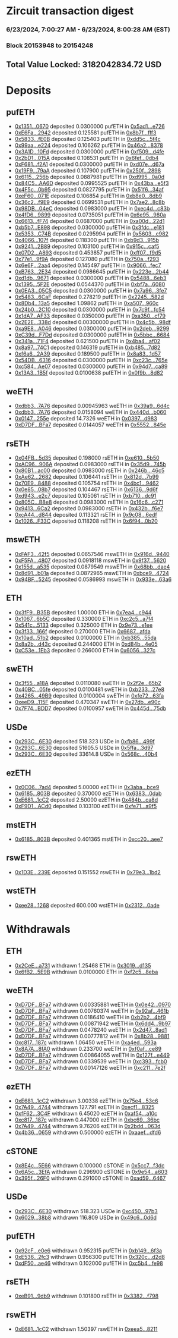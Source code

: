 # Zircuit transaction digest
### 6/23/2024, 7:00:27 AM - 6/23/2024, 8:00:28 AM (EST)
### Block 20153948 to 20154248

## Total Value Locked: 3182042834.72 USD

# Deposits
## pufETH
- [0x1351...0670](https://etherscan.io/address/0x1351Bfb0e021fd805C93Bdf72347b83f27690670) deposited 0.0300000 pufETH in [0x5ad1...e726](https://etherscan.io/tx/0x1351Bfb0e021fd805C93Bdf72347b83f27690670)
- [0xE6Fa...2942](https://etherscan.io/address/0xE6Fa69eBA5b91f004fF2ceE018cf5024259b2942) deposited 0.125581 pufETH in [0x8b7f...fff3](https://etherscan.io/tx/0xE6Fa69eBA5b91f004fF2ceE018cf5024259b2942)
- [0x5833...fE0B](https://etherscan.io/address/0x583337Ea75ecc5024C477144A4dE5694B59BfE0B) deposited 0.125403 pufETH in [0xdd5c...5f4c](https://etherscan.io/tx/0x583337Ea75ecc5024C477144A4dE5694B59BfE0B)
- [0x99aa...e224](https://etherscan.io/address/0x99aaff3FcB1395d9DF5784E340B3C2A1f39Ae224) deposited 0.106262 pufETH in [0x46a2...8378](https://etherscan.io/tx/0x99aaff3FcB1395d9DF5784E340B3C2A1f39Ae224)
- [0x3A1D...10Fd](https://etherscan.io/address/0x3A1D15cBf3610388D499E4E00e821d35F65D10Fd) deposited 0.0300000 pufETH in [0xf509...d4fe](https://etherscan.io/tx/0x3A1D15cBf3610388D499E4E00e821d35F65D10Fd)
- [0x2bD1...015A](https://etherscan.io/address/0x2bD15EE4E7Cf0E4c61EEa690eb03f6E283f7015A) deposited 0.108531 pufETH in [0x6fef...0db4](https://etherscan.io/tx/0x2bD15EE4E7Cf0E4c61EEa690eb03f6E283f7015A)
- [0xF681...f2A1](https://etherscan.io/address/0xF6816766936cfE96979A66d06fc154c48554f2A1) deposited 0.0300000 pufETH in [0xd07e...d67a](https://etherscan.io/tx/0xF6816766936cfE96979A66d06fc154c48554f2A1)
- [0x19F9...79aA](https://etherscan.io/address/0x19F999bd627575446b9289E4ae57552C0C1679aA) deposited 0.107900 pufETH in [0x250f...2898](https://etherscan.io/tx/0x19F999bd627575446b9289E4ae57552C0C1679aA)
- [0x6115...256b](https://etherscan.io/address/0x6115Ee6F7D19e39Fc3dA285B3294A3907900256b) deposited 0.0887981 pufETH in [0xd995...0a0d](https://etherscan.io/tx/0x6115Ee6F7D19e39Fc3dA285B3294A3907900256b)
- [0x84C5...AA6D](https://etherscan.io/address/0x84C5c324b7FD2C07431bfb38A94BA29997fFAA6D) deposited 0.0995525 pufETH in [0x43ba...e5f3](https://etherscan.io/tx/0x84C5c324b7FD2C07431bfb38A94BA29997fFAA6D)
- [0x4F5c...0b95](https://etherscan.io/address/0x4F5c736D765856140ad719499068381D2AD40b95) deposited 0.0827795 pufETH in [0x51f6...34af](https://etherscan.io/tx/0x4F5c736D765856140ad719499068381D2AD40b95)
- [0xeF60...071E](https://etherscan.io/address/0xeF604Da07D357d81c6791885D92A3E58231D071E) deposited 0.106854 pufETH in [0xb8e0...8db9](https://etherscan.io/tx/0xeF604Da07D357d81c6791885D92A3E58231D071E)
- [0x36c2...f9E9](https://etherscan.io/address/0x36c222788aFffC26B521C4009E6ed8CaA9f5f9E9) deposited 0.0699531 pufETH in [0x7ae2...8c8b](https://etherscan.io/tx/0x36c222788aFffC26B521C4009E6ed8CaA9f5f9E9)
- [0x98DB...04eC](https://etherscan.io/address/0x98DB0774835F66B0AA3a8c54768DcF10030A04eC) deposited 0.0983000 pufETH in [0xec4d...c83b](https://etherscan.io/tx/0x98DB0774835F66B0AA3a8c54768DcF10030A04eC)
- [0x4fD6...9899](https://etherscan.io/address/0x4fD6C107F811888E2a2c37423Fd639ef9a3D9899) deposited 0.0735051 pufETH in [0x6e95...980a](https://etherscan.io/tx/0x4fD6C107F811888E2a2c37423Fd639ef9a3D9899)
- [0x6613...fF74](https://etherscan.io/address/0x6613F0894380C5133635F4a5908a80c1D5F3fF74) deposited 0.0687000 pufETH in [0xa00d...22d1](https://etherscan.io/tx/0x6613F0894380C5133635F4a5908a80c1D5F3fF74)
- [0xb5b7...E898](https://etherscan.io/address/0xb5b7e6b4c0432Ce055F627F25C57C30Ab1A3E898) deposited 0.0300000 pufETH in [0x3fdc...e181](https://etherscan.io/tx/0xb5b7e6b4c0432Ce055F627F25C57C30Ab1A3E898)
- [0x5353...C74B](https://etherscan.io/address/0x5353dd1d4E8e6b73e70146E8149FF4EA3116C74B) deposited 0.0295994 pufETH in [0x5603...c982](https://etherscan.io/tx/0x5353dd1d4E8e6b73e70146E8149FF4EA3116C74B)
- [0x4066...107f](https://etherscan.io/address/0x40668A739eeeD32771738122303F38f309D0107f) deposited 0.118300 pufETH in [0xb9d3...915b](https://etherscan.io/tx/0x40668A739eeeD32771738122303F38f309D0107f)
- [0x9241...2B89](https://etherscan.io/address/0x9241971390B134f40e7c1Faa02Dca7460D8e2B89) deposited 0.103100 pufETH in [0x915c...caf5](https://etherscan.io/tx/0x9241971390B134f40e7c1Faa02Dca7460D8e2B89)
- [0x07D2...A893](https://etherscan.io/address/0x07D2b9B68Ac5762bD7812B723a12133d7A9cA893) deposited 0.453857 pufETH in [0xff07...f9d5](https://etherscan.io/tx/0x07D2b9B68Ac5762bD7812B723a12133d7A9cA893)
- [0x77e1...9f9A](https://etherscan.io/address/0x77e1766894F8598ADD72701168967b6202e09f9A) deposited 0.127080 pufETH in [0x750a...f293](https://etherscan.io/tx/0x77e1766894F8598ADD72701168967b6202e09f9A)
- [0x6e6F...2aa4](https://etherscan.io/address/0x6e6F73bCb1bb0d02D801572EC2f9CBfaED7D2aa4) deposited 0.145497 pufETH in [0x9066...fec7](https://etherscan.io/tx/0x6e6F73bCb1bb0d02D801572EC2f9CBfaED7D2aa4)
- [0xB763...2E34](https://etherscan.io/address/0xB7636eb13b9B2271449F07484865B262BE3D2E34) deposited 0.0986645 pufETH in [0x223e...2b44](https://etherscan.io/tx/0xB7636eb13b9B2271449F07484865B262BE3D2E34)
- [0xd1db...9671](https://etherscan.io/address/0xd1db617048A13Ac6e1aE92E2CfA9F99AFF729671) deposited 0.0300000 pufETH in [0x5488...6eb3](https://etherscan.io/tx/0xd1db617048A13Ac6e1aE92E2CfA9F99AFF729671)
- [0x1395...5F2E](https://etherscan.io/address/0x13952E99767f54b56F8545Af5Eb64Bf252045F2E) deposited 0.0544370 pufETH in [0xbf7a...6080](https://etherscan.io/tx/0x13952E99767f54b56F8545Af5Eb64Bf252045F2E)
- [0x0EA3...05C5](https://etherscan.io/address/0x0EA3ba32538CEec86Db8286c9739d7112ca905C5) deposited 0.0300000 pufETH in [0x7a96...3fe7](https://etherscan.io/tx/0x0EA3ba32538CEec86Db8286c9739d7112ca905C5)
- [0x5483...6CaF](https://etherscan.io/address/0x548306F5D2E867Be8321257Dc409aAEe2B8b6CaF) deposited 0.278219 pufETH in [0x2245...582d](https://etherscan.io/tx/0x548306F5D2E867Be8321257Dc409aAEe2B8b6CaF)
- [0x8Db4...13a5](https://etherscan.io/address/0x8Db4B7FDA9ea63B0D4A60b42D2E1bb3D187C13a5) deposited 1.09862 pufETH in [0xa507...960c](https://etherscan.io/tx/0x8Db4B7FDA9ea63B0D4A60b42D2E1bb3D187C13a5)
- [0x24b0...2C10](https://etherscan.io/address/0x24b00be73997259eFA82a16D6E736a3D25312C10) deposited 0.0300000 pufETH in [0x7c9f...fc54](https://etherscan.io/tx/0x24b00be73997259eFA82a16D6E736a3D25312C10)
- [0x1dA7...AF33](https://etherscan.io/address/0x1dA771F65eb355964cE8e15a3aFbd149a66DAF33) deposited 0.0350000 pufETH in [0xa350...cf79](https://etherscan.io/tx/0x1dA771F65eb355964cE8e15a3aFbd149a66DAF33)
- [0x2E2E...338d](https://etherscan.io/address/0x2E2EAc7edf17965c0D17F051962936b545DF338d) deposited 0.00300000 pufETH in [0x4c5b...98df](https://etherscan.io/tx/0x2E2EAc7edf17965c0D17F051962936b545DF338d)
- [0xa9E8...A046](https://etherscan.io/address/0xa9E8cd25254094CB2b10CD187eB24636b203A046) deposited 0.0300000 pufETH in [0x2deb...9299](https://etherscan.io/tx/0xa9E8cd25254094CB2b10CD187eB24636b203A046)
- [0xC39d...F7Dd](https://etherscan.io/address/0xC39d94e0e25Aa79B5974b869eb2ece36edF4F7Dd) deposited 0.0300000 pufETH in [0x5bbc...6684](https://etherscan.io/tx/0xC39d94e0e25Aa79B5974b869eb2ece36edF4F7Dd)
- [0x341a...71F4](https://etherscan.io/address/0x341a8f7318194Fb548381B023B5853AAACae71F4) deposited 0.621500 pufETH in [0x4ba4...af02](https://etherscan.io/tx/0x341a8f7318194Fb548381B023B5853AAACae71F4)
- [0x8a97...74C1](https://etherscan.io/address/0x8a9770f0Eb13a4D7255f7719F718795a4cfe74C1) deposited 0.146319 pufETH in [0xb485...7d82](https://etherscan.io/tx/0x8a9770f0Eb13a4D7255f7719F718795a4cfe74C1)
- [0xf6a6...2A39](https://etherscan.io/address/0xf6a6f520455135f69CE093D3f72D33c2A1b72A39) deposited 0.189500 pufETH in [0x8a83...1d57](https://etherscan.io/tx/0xf6a6f520455135f69CE093D3f72D33c2A1b72A39)
- [0x54DB...6316](https://etherscan.io/address/0x54DB1f3ea3Dc522552858bb21EdC7C0b62606316) deposited 0.0300000 pufETH in [0xc23c...765e](https://etherscan.io/tx/0x54DB1f3ea3Dc522552858bb21EdC7C0b62606316)
- [0xc584...Ae07](https://etherscan.io/address/0xc5842c3d86D56A6298c12E967449d9433d58Ae07) deposited 0.0300000 pufETH in [0x94d7...ca89](https://etherscan.io/tx/0xc5842c3d86D56A6298c12E967449d9433d58Ae07)
- [0x13A3...1B5f](https://etherscan.io/address/0x13A3c93A6c0d37c6Cfdd0fF859345B261aeF1B5f) deposited 0.0100638 pufETH in [0x0f9b...8d82](https://etherscan.io/tx/0x13A3c93A6c0d37c6Cfdd0fF859345B261aeF1B5f)
## weETH
- [0xdbb3...7A76](https://etherscan.io/address/0xdbb3F9853792Da2aceD3ea0777F8Ba5e881F7A76) deposited 0.00945963 weETH in [0x39a9...6d4c](https://etherscan.io/tx/0xdbb3F9853792Da2aceD3ea0777F8Ba5e881F7A76)
- [0xdbb3...7A76](https://etherscan.io/address/0xdbb3F9853792Da2aceD3ea0777F8Ba5e881F7A76) deposited 0.0158094 weETH in [0x440d...b060](https://etherscan.io/tx/0xdbb3F9853792Da2aceD3ea0777F8Ba5e881F7A76)
- [0x0147...255e](https://etherscan.io/address/0x01477Bfce1fd40080e78f78f42d7Fc8A0638255e) deposited 14.7326 weETH in [0x0397...d983](https://etherscan.io/tx/0x01477Bfce1fd40080e78f78f42d7Fc8A0638255e)
- [0xD7DF...BFa7](https://etherscan.io/address/0xD7DF7E085214743530afF339aFC420c7c720BFa7) deposited 0.0144057 weETH in [0x5552...845e](https://etherscan.io/tx/0xD7DF7E085214743530afF339aFC420c7c720BFa7)
## rsETH
- [0x04FB...5d35](https://etherscan.io/address/0x04FB06F0249971438FB89cd78Ecb88fFa8025d35) deposited 0.198000 rsETH in [0xe610...5b50](https://etherscan.io/tx/0x04FB06F0249971438FB89cd78Ecb88fFa8025d35)
- [0xAC96...906A](https://etherscan.io/address/0xAC9675C2dE1a8c897D04fd2451517B1220f4906A) deposited 0.0983000 rsETH in [0x35d9...745b](https://etherscan.io/tx/0xAC9675C2dE1a8c897D04fd2451517B1220f4906A)
- [0x80B1...ac00](https://etherscan.io/address/0x80B14627543307F2DdB618AE8a525d6FfeE6ac00) deposited 0.0983000 rsETH in [0x246b...46c5](https://etherscan.io/tx/0x80B14627543307F2DdB618AE8a525d6FfeE6ac00)
- [0xAe62...2682](https://etherscan.io/address/0xAe62420A81497aFeB37Da98fD25F41D903B42682) deposited 0.106441 rsETH in [0x812d...7b99](https://etherscan.io/tx/0xAe62420A81497aFeB37Da98fD25F41D903B42682)
- [0x70E9...8488](https://etherscan.io/address/0x70E97aB7b7B74ee5D1E08925E9A526eE94368488) deposited 0.105754 rsETH in [0x4bc1...9462](https://etherscan.io/tx/0x70E97aB7b7B74ee5D1E08925E9A526eE94368488)
- [0x0e85...08b7](https://etherscan.io/address/0x0e854737a6890b4635B309ff387B87aa7B1A08b7) deposited 0.104467 rsETH in [0x6136...9d6f](https://etherscan.io/tx/0x0e854737a6890b4635B309ff387B87aa7B1A08b7)
- [0xd943...e2c7](https://etherscan.io/address/0xd9435A6C09b14B952C5c54431D52566365aEe2c7) deposited 0.105061 rsETH in [0xb710...dc91](https://etherscan.io/tx/0xd9435A6C09b14B952C5c54431D52566365aEe2c7)
- [0x805C...B8e8](https://etherscan.io/address/0x805C624325D24A00Eaa759d16EA1C763790DB8e8) deposited 0.0983000 rsETH in [0x16c6...c271](https://etherscan.io/tx/0x805C624325D24A00Eaa759d16EA1C763790DB8e8)
- [0x9413...6Ca2](https://etherscan.io/address/0x94139672103344760F5A0124448FADd2a5af6Ca2) deposited 0.0983000 rsETH in [0x432b...f6e7](https://etherscan.io/tx/0x94139672103344760F5A0124448FADd2a5af6Ca2)
- [0xcA44...d844](https://etherscan.io/address/0xcA446CF6fc47f37Be1CE9F87440Bca31d255d844) deposited 0.113321 rsETH in [0x9c08...6edf](https://etherscan.io/tx/0xcA446CF6fc47f37Be1CE9F87440Bca31d255d844)
- [0x1026...F33C](https://etherscan.io/address/0x1026aAC031B021c2A58b19294338A82D84c4F33C) deposited 0.118208 rsETH in [0x6f94...0b20](https://etherscan.io/tx/0x1026aAC031B021c2A58b19294338A82D84c4F33C)
## mswETH
- [0xFAF3...42f5](https://etherscan.io/address/0xFAF322C8531db29E095e96cCDAFD35459a5C42f5) deposited 0.0657546 mswETH in [0x916d...9440](https://etherscan.io/tx/0xFAF322C8531db29E095e96cCDAFD35459a5C42f5)
- [0xF5FA...4807](https://etherscan.io/address/0xF5FA258411B6C28ad38629b2fC1C65AA74714807) deposited 0.0918118 mswETH in [0x9f37...5620](https://etherscan.io/tx/0xF5FA258411B6C28ad38629b2fC1C65AA74714807)
- [0x155d...a535](https://etherscan.io/address/0x155d0Fa10f3da9EBdC36E36E4065d4A6Ddbea535) deposited 0.0879549 mswETH in [0x68bb...dae4](https://etherscan.io/tx/0x155d0Fa10f3da9EBdC36E36E4065d4A6Ddbea535)
- [0x8d91...b01a](https://etherscan.io/address/0x8d9150A99D5B6991f5174d1584B3ad94AB78b01a) deposited 0.0872965 mswETH in [0xbce9...4724](https://etherscan.io/tx/0x8d9150A99D5B6991f5174d1584B3ad94AB78b01a)
- [0x94BF...5245](https://etherscan.io/address/0x94BFd1ae0ca7E429631F91b583c7C223e4395245) deposited 0.0586993 mswETH in [0x933e...63a6](https://etherscan.io/tx/0x94BFd1ae0ca7E429631F91b583c7C223e4395245)
## ETH
- [0x3fF9...B35B](https://etherscan.io/address/0x3fF987c5c2b0e226ad73b83d46A2fe978E8bB35B) deposited 1.00000 ETH in [0x7ea4...c944](https://etherscan.io/tx/0x3fF987c5c2b0e226ad73b83d46A2fe978E8bB35B)
- [0x1067...6b5C](https://etherscan.io/address/0x1067C78621030439da5a24d50770bFCD61326b5C) deposited 0.330000 ETH in [0xc2c5...a7f4](https://etherscan.io/tx/0x1067C78621030439da5a24d50770bFCD61326b5C)
- [0x541c...5133](https://etherscan.io/address/0x541c8fFb966F7fB011AF2c6ea835b4D9CbfA5133) deposited 0.325000 ETH in [0x9e73...e1ee](https://etherscan.io/tx/0x541c8fFb966F7fB011AF2c6ea835b4D9CbfA5133)
- [0x3f33...166f](https://etherscan.io/address/0x3f339c68CBE329B592E8Fe6830056839fe04166f) deposited 0.270000 ETH in [0x6687...afda](https://etherscan.io/tx/0x3f339c68CBE329B592E8Fe6830056839fe04166f)
- [0x10ad...51b2](https://etherscan.io/address/0x10ad2878cEC501b81947Ee49aE2b6B2e874c51b2) deposited 0.0100000 ETH in [0xb385...55da](https://etherscan.io/tx/0x10ad2878cEC501b81947Ee49aE2b6B2e874c51b2)
- [0x8a2b...d43c](https://etherscan.io/address/0x8a2b1a164aa538e34F062c9bd3B0993A9906d43c) deposited 0.244000 ETH in [0xd84b...4e05](https://etherscan.io/tx/0x8a2b1a164aa538e34F062c9bd3B0993A9906d43c)
- [0xC53e...1Eb3](https://etherscan.io/address/0xC53ef5F48b5389cdBF84b06056df2320A5F31Eb3) deposited 0.266000 ETH in [0x6056...327c](https://etherscan.io/tx/0xC53ef5F48b5389cdBF84b06056df2320A5F31Eb3)
## swETH
- [0x3f55...a18A](https://etherscan.io/address/0x3f553B95775a0873bD2F1598BED805E932aca18A) deposited 0.0110080 swETH in [0x2f2e...65b2](https://etherscan.io/tx/0x3f553B95775a0873bD2F1598BED805E932aca18A)
- [0x40BC...05fe](https://etherscan.io/address/0x40BCFA38c677fe1c3484aCa69dC7a232548a05fe) deposited 0.0100481 swETH in [0xb233...27e8](https://etherscan.io/tx/0x40BCFA38c677fe1c3484aCa69dC7a232548a05fe)
- [0x4265...49B9](https://etherscan.io/address/0x4265A743cbb9092fe35f9E3f8681BC55194649B9) deposited 0.0100004 swETH in [0xfe72...63fa](https://etherscan.io/tx/0x4265A743cbb9092fe35f9E3f8681BC55194649B9)
- [0xeeD9...115F](https://etherscan.io/address/0xeeD9da5e328F91947326F70e11365e9b3A85115F) deposited 0.470347 swETH in [0x27db...e90c](https://etherscan.io/tx/0xeeD9da5e328F91947326F70e11365e9b3A85115F)
- [0x7F74...BDD7](https://etherscan.io/address/0x7F74863AdECF6AC3FaFF0263096E872e3339BDD7) deposited 0.0100957 swETH in [0x445d...75db](https://etherscan.io/tx/0x7F74863AdECF6AC3FaFF0263096E872e3339BDD7)
## USDe
- [0x293C...6E30](https://etherscan.io/address/0x293C6937D8D82e05B01335F7B33FBA0c8e256E30) deposited 518.323 USDe in [0xfb86...499f](https://etherscan.io/tx/0x293C6937D8D82e05B01335F7B33FBA0c8e256E30)
- [0x293C...6E30](https://etherscan.io/address/0x293C6937D8D82e05B01335F7B33FBA0c8e256E30) deposited 51605.5 USDe in [0x5ffa...3d97](https://etherscan.io/tx/0x293C6937D8D82e05B01335F7B33FBA0c8e256E30)
- [0x293C...6E30](https://etherscan.io/address/0x293C6937D8D82e05B01335F7B33FBA0c8e256E30) deposited 33614.8 USDe in [0x568c...40b4](https://etherscan.io/tx/0x293C6937D8D82e05B01335F7B33FBA0c8e256E30)
## ezETH
- [0x0C06...7ad4](https://etherscan.io/address/0x0C06f214e8519cfeADFCC39c86cb3c67f62f7ad4) deposited 5.00000 ezETH in [0x3aba...bce9](https://etherscan.io/tx/0x0C06f214e8519cfeADFCC39c86cb3c67f62f7ad4)
- [0x6185...803B](https://etherscan.io/address/0x618591037F6Aa7321b26E663f6F0f83de151803B) deposited 0.370000 ezETH in [0x6383...0dab](https://etherscan.io/tx/0x618591037F6Aa7321b26E663f6F0f83de151803B)
- [0xE681...1cC2](https://etherscan.io/address/0xE68148d268de42Dd507dC1cd7480D8cf109a1cC2) deposited 2.50000 ezETH in [0x484b...ca8d](https://etherscan.io/tx/0xE68148d268de42Dd507dC1cd7480D8cf109a1cC2)
- [0xF9D1...ACd0](https://etherscan.io/address/0xF9D19C1a476D19F7faC084D8d2f8A24acA49ACd0) deposited 0.103100 ezETH in [0xfe71...a9f5](https://etherscan.io/tx/0xF9D19C1a476D19F7faC084D8d2f8A24acA49ACd0)
## mstETH
- [0x6185...803B](https://etherscan.io/address/0x618591037F6Aa7321b26E663f6F0f83de151803B) deposited 0.401365 mstETH in [0xcc20...aee7](https://etherscan.io/tx/0x618591037F6Aa7321b26E663f6F0f83de151803B)
## rswETH
- [0x1D3E...239E](https://etherscan.io/address/0x1D3E52C1217458697291A6839C8aA3669F60239E) deposited 0.151552 rswETH in [0x79e3...1bd2](https://etherscan.io/tx/0x1D3E52C1217458697291A6839C8aA3669F60239E)
## wstETH
- [0xee28...1268](https://etherscan.io/address/0xee2826453A4Fd5AfeB7ceffeEF3fFA2320081268) deposited 600.000 wstETH in [0x2312...0ade](https://etherscan.io/tx/0xee2826453A4Fd5AfeB7ceffeEF3fFA2320081268)
# Withdrawals
## ETH
- [0x2CeE...a731](https://etherscan.io/address/0x2CeE7fef9cb2C62F9f2EE46bE0ceB8e4c91Ea731) withdrawn 1.25468 ETH in [0x3019...d135](https://etherscan.io/tx/0x2CeE7fef9cb2C62F9f2EE46bE0ceB8e4c91Ea731)
- [0x6fB2...5E9B](https://etherscan.io/address/0x6fB2cEF2039f36B1A1777f4E5274c06913a75E9B) withdrawn 0.0100000 ETH in [0xf2c5...8eba](https://etherscan.io/tx/0x6fB2cEF2039f36B1A1777f4E5274c06913a75E9B)
## weETH
- [0xD7DF...BFa7](https://etherscan.io/address/0xD7DF7E085214743530afF339aFC420c7c720BFa7) withdrawn 0.00335881 weETH in [0x0e42...0970](https://etherscan.io/tx/0xD7DF7E085214743530afF339aFC420c7c720BFa7)
- [0xD7DF...BFa7](https://etherscan.io/address/0xD7DF7E085214743530afF339aFC420c7c720BFa7) withdrawn 0.00760374 weETH in [0x92af...461b](https://etherscan.io/tx/0xD7DF7E085214743530afF339aFC420c7c720BFa7)
- [0xD7DF...BFa7](https://etherscan.io/address/0xD7DF7E085214743530afF339aFC420c7c720BFa7) withdrawn 0.0186410 weETH in [0xb2b2...4bf9](https://etherscan.io/tx/0xD7DF7E085214743530afF339aFC420c7c720BFa7)
- [0xD7DF...BFa7](https://etherscan.io/address/0xD7DF7E085214743530afF339aFC420c7c720BFa7) withdrawn 0.00871942 weETH in [0x6dd4...9b97](https://etherscan.io/tx/0xD7DF7E085214743530afF339aFC420c7c720BFa7)
- [0xD7DF...BFa7](https://etherscan.io/address/0xD7DF7E085214743530afF339aFC420c7c720BFa7) withdrawn 0.0478240 weETH in [0x2d47...8ad1](https://etherscan.io/tx/0xD7DF7E085214743530afF339aFC420c7c720BFa7)
- [0xD7DF...BFa7](https://etherscan.io/address/0xD7DF7E085214743530afF339aFC420c7c720BFa7) withdrawn 0.00777812 weETH in [0x8b28...9881](https://etherscan.io/tx/0xD7DF7E085214743530afF339aFC420c7c720BFa7)
- [0xc817...187c](https://etherscan.io/address/0xc81718f4dDb1F850619294aeA83055a57915187c) withdrawn 1.06450 weETH in [0xa4ed...593a](https://etherscan.io/tx/0xc81718f4dDb1F850619294aeA83055a57915187c)
- [0x8A7A...8fA0](https://etherscan.io/address/0x8A7A3A4ae47F3A1e6c3A56f31941f34A302D8fA0) withdrawn 0.233700 weETH in [0xf0af...ce89](https://etherscan.io/tx/0x8A7A3A4ae47F3A1e6c3A56f31941f34A302D8fA0)
- [0xD7DF...BFa7](https://etherscan.io/address/0xD7DF7E085214743530afF339aFC420c7c720BFa7) withdrawn 0.00864055 weETH in [0x127f...e449](https://etherscan.io/tx/0xD7DF7E085214743530afF339aFC420c7c720BFa7)
- [0xD7DF...BFa7](https://etherscan.io/address/0xD7DF7E085214743530afF339aFC420c7c720BFa7) withdrawn 0.0339539 weETH in [0xc393...fcb0](https://etherscan.io/tx/0xD7DF7E085214743530afF339aFC420c7c720BFa7)
- [0xD7DF...BFa7](https://etherscan.io/address/0xD7DF7E085214743530afF339aFC420c7c720BFa7) withdrawn 0.00147126 weETH in [0xc211...7e2f](https://etherscan.io/tx/0xD7DF7E085214743530afF339aFC420c7c720BFa7)
## ezETH
- [0xE681...1cC2](https://etherscan.io/address/0xE68148d268de42Dd507dC1cd7480D8cf109a1cC2) withdrawn 3.00338 ezETH in [0x75e4...53c6](https://etherscan.io/tx/0xE68148d268de42Dd507dC1cd7480D8cf109a1cC2)
- [0x7A49...4744](https://etherscan.io/address/0x7A493Be5c2ce014cD049Bf178a1ac0Db1B434744) withdrawn 127.791 ezETH in [0xecf1...8325](https://etherscan.io/tx/0x7A493Be5c2ce014cD049Bf178a1ac0Db1B434744)
- [0xfF62...3C4F](https://etherscan.io/address/0xfF62389B0A7Da77d7481545DBe6A6Ccb84003C4F) withdrawn 6.45020 ezETH in [0xaf54...a10c](https://etherscan.io/tx/0xfF62389B0A7Da77d7481545DBe6A6Ccb84003C4F)
- [0xc817...187c](https://etherscan.io/address/0xc81718f4dDb1F850619294aeA83055a57915187c) withdrawn 0.447000 ezETH in [0xbc69...36bc](https://etherscan.io/tx/0xc81718f4dDb1F850619294aeA83055a57915187c)
- [0x7A49...4744](https://etherscan.io/address/0x7A493Be5c2ce014cD049Bf178a1ac0Db1B434744) withdrawn 9.76206 ezETH in [0x2bdd...063d](https://etherscan.io/tx/0x7A493Be5c2ce014cD049Bf178a1ac0Db1B434744)
- [0x4b36...0659](https://etherscan.io/address/0x4b36062aDAFB849646Ffb766Ec8DBD7E178f0659) withdrawn 0.500000 ezETH in [0xaaef...dfd6](https://etherscan.io/tx/0x4b36062aDAFB849646Ffb766Ec8DBD7E178f0659)
## cSTONE
- [0x8E4c...5E66](https://etherscan.io/address/0x8E4c38089AF04Fd25Eb64442024fa70DeD9e5E66) withdrawn 0.100000 cSTONE in [0x5cc7...f3dc](https://etherscan.io/tx/0x8E4c38089AF04Fd25Eb64442024fa70DeD9e5E66)
- [0x6A5c...3EfA](https://etherscan.io/address/0x6A5c4E87cBCad7422e5D31D79B344f134F5E3EfA) withdrawn 0.296900 cSTONE in [0x9e54...a603](https://etherscan.io/tx/0x6A5c4E87cBCad7422e5D31D79B344f134F5E3EfA)
- [0x395f...26F0](https://etherscan.io/address/0x395f4a8F58D53f2820d6064AA5762b0Ad3bf26F0) withdrawn 0.291000 cSTONE in [0xad59...6467](https://etherscan.io/tx/0x395f4a8F58D53f2820d6064AA5762b0Ad3bf26F0)
## USDe
- [0x293C...6E30](https://etherscan.io/address/0x293C6937D8D82e05B01335F7B33FBA0c8e256E30) withdrawn 518.323 USDe in [0xc450...97b3](https://etherscan.io/tx/0x293C6937D8D82e05B01335F7B33FBA0c8e256E30)
- [0x6029...38b8](https://etherscan.io/address/0x60292eE7AC453105B4E1f9893FD2193A953838b8) withdrawn 116.809 USDe in [0x49c6...0d6d](https://etherscan.io/tx/0x60292eE7AC453105B4E1f9893FD2193A953838b8)
## pufETH
- [0x92cF...e0e6](https://etherscan.io/address/0x92cF420A49337E4da2558A1b268e51033Aaae0e6) withdrawn 0.952315 pufETH in [0xb149...6f3a](https://etherscan.io/tx/0x92cF420A49337E4da2558A1b268e51033Aaae0e6)
- [0xE536...2fc3](https://etherscan.io/address/0xE5364764f60BB8a2041f65CBF17Fc6BB49Bc2fc3) withdrawn 0.956300 pufETH in [0x320c...d2d8](https://etherscan.io/tx/0xE5364764f60BB8a2041f65CBF17Fc6BB49Bc2fc3)
- [0xdF50...ae46](https://etherscan.io/address/0xdF502F7cE6c6fE7F68E18e5b4Bb66273F4ebae46) withdrawn 0.102000 pufETH in [0xc5b4...fe98](https://etherscan.io/tx/0xdF502F7cE6c6fE7F68E18e5b4Bb66273F4ebae46)
## rsETH
- [0xeB91...9db9](https://etherscan.io/address/0xeB91BEfBf37540E86c4ED3f9e5d7dB5EbC129db9) withdrawn 0.101800 rsETH in [0x3382...f798](https://etherscan.io/tx/0xeB91BEfBf37540E86c4ED3f9e5d7dB5EbC129db9)
## rswETH
- [0xE681...1cC2](https://etherscan.io/address/0xE68148d268de42Dd507dC1cd7480D8cf109a1cC2) withdrawn 1.50397 rswETH in [0xeea5...8211](https://etherscan.io/tx/0xE68148d268de42Dd507dC1cd7480D8cf109a1cC2)
